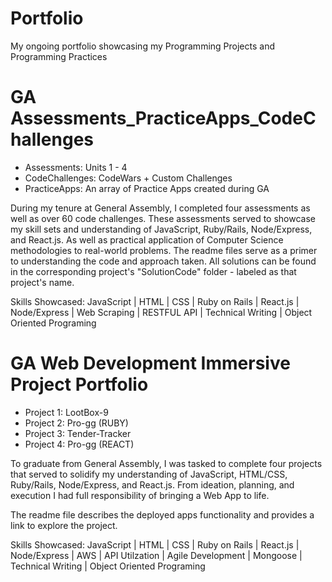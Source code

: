 # Portfolio

My ongoing portfolio showcasing my Programming Projects and Programming Practices

# GA Assessments_PracticeApps_CodeChallenges

- Assessments: Units 1 - 4
- CodeChallenges: CodeWars + Custom Challenges
- PracticeApps: An array of Practice Apps created during GA

During my tenure at General Assembly, I completed four assessments as well as over 60 code challenges. These assessments served to showcase my skill sets and understanding of JavaScript, Ruby/Rails, Node/Express, and React.js. As well as practical application of Computer Science methodologies to real-world problems.
The readme files serve as a primer to understanding the code and approach taken. All solutions can be found in the corresponding project's "SolutionCode" folder - labeled as that project's name.

Skills Showcased: JavaScript | HTML | CSS | Ruby on Rails | React.js | Node/Express | Web Scraping | RESTFUL API | Technical Writing | Object Oriented Programing

# GA Web Development Immersive Project Portfolio

- Project 1: LootBox-9
- Project 2: Pro-gg (RUBY)
- Project 3: Tender-Tracker
- Project 4: Pro-gg (REACT)

To graduate from General Assembly, I was tasked to complete four projects that served to solidify my understanding of JavaScript, HTML/CSS, Ruby/Rails, Node/Express, and React.js. From ideation, planning, and execution I had full responsibility of bringing a Web App to life.

The readme file describes the deployed apps functionality and provides a link to explore the project.

Skills Showcased: JavaScript | HTML | CSS | Ruby on Rails | React.js | Node/Express | AWS | API Utilzation | Agile Development | Mongoose | Technical Writing | Object Oriented Programing
